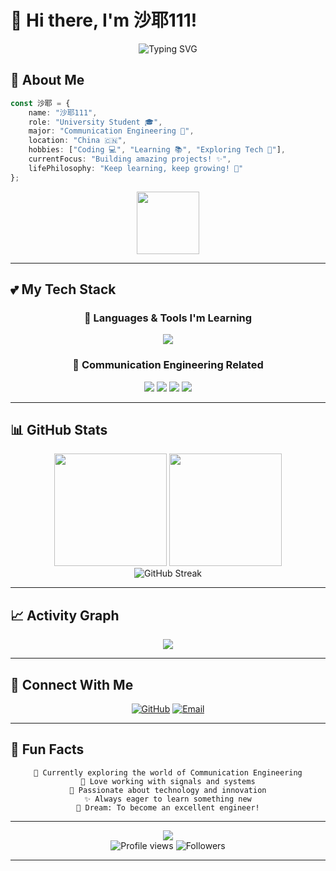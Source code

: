 # 💖 Hi there, I'm 沙耶111! 

<div align="center">
  <img src="https://readme-typing-svg.herokuapp.com?font=Fira+Code&size=32&duration=2800&pause=2000&color=FF69B4&center=true&vCenter=true&width=940&lines=%E6%AC%A2%E8%BF%8E%E6%9D%A5%E5%88%B0%E6%88%91%E7%9A%84+GitHub+%E4%B8%BB%E9%A1%B5!+%F0%9F%92%96;Welcome+to+My+GitHub+Profile!+%E2%9C%A8;%E9%80%9A%E4%BF%A1%E5%B7%A5%E7%A8%8B%E4%B8%93%E4%B8%9A%E5%AD%A6%E7%94%9F+%F0%9F%93%A1;Communication+Engineering+Student+%F0%9F%8E%93" alt="Typing SVG" />
</div>


## 🌟 About Me

```typescript
const 沙耶 = {
    name: "沙耶111",
    role: "University Student 🎓",
    major: "Communication Engineering 📡",
    location: "China 🇨🇳",
    hobbies: ["Coding 💻", "Learning 📚", "Exploring Tech 🚀"],
    currentFocus: "Building amazing projects! ✨",
    lifePhilosophy: "Keep learning, keep growing! 🌱"
};
```

<div align="center">
  <img src="https://media.giphy.com/media/WUlplcMpOCEmTGBtBW/giphy.gif" width="100">
</div>

---

## 💕 My Tech Stack

<div align="center">

### 🎨 Languages & Tools I'm Learning

<img src="https://skillicons.dev/icons?i=python,c,cpp,java,js,html,css,git,github,vscode,matlab,linux&theme=light&perline=6" />

### 📡 Communication Engineering Related

<img src="https://img.shields.io/badge/MATLAB-0076A8?style=for-the-badge&logo=mathworks&logoColor=white" />
<img src="https://img.shields.io/badge/Signal_Processing-FF69B4?style=for-the-badge&logo=wave&logoColor=white" />
<img src="https://img.shields.io/badge/Circuit_Design-9370DB?style=for-the-badge&logo=electronicsdesign&logoColor=white" />
<img src="https://img.shields.io/badge/Wireless_Communication-87CEEB?style=for-the-badge&logo=wifi&logoColor=white" />

</div>

---

## 📊 GitHub Stats

<div align="center">
  <img height="180em" src="https://github-readme-stats.vercel.app/api?username=AinzFn&show_icons=true&theme=buefy&include_all_commits=true&count_private=true&border_radius=20&bg_color=FFE4E1&title_color=FF69B4&icon_color=FF1493&text_color=696969"/>
  <img height="180em" src="https://github-readme-stats.vercel.app/api/top-langs/?username=AinzFn&layout=compact&langs_count=8&theme=buefy&border_radius=20&bg_color=FFE4E1&title_color=FF69B4&text_color=696969"/>
</div>

<div align="center">
  <img src="https://github-readme-streak-stats.herokuapp.com/?user=AinzFn&theme=buefy&border_radius=20&background=FFE4E1&ring=FF69B4&fire=FF1493&currStreakLabel=FF69B4" alt="GitHub Streak" />
</div>

---


## 📈 Activity Graph

<div align="center">
  <img src="https://github-readme-activity-graph.vercel.app/graph?username=AinzFn&theme=tokyo-night&bg_color=FFE4E1&color=FF69B4&line=FF1493&point=FF69B4&area=true&hide_border=true" />
</div>

---

## 💌 Connect With Me

<div align="center">
  
[![GitHub](https://img.shields.io/badge/GitHub-AinzFn-FF69B4?style=for-the-badge&logo=github&logoColor=white)](https://github.com/AinzFn)
[![Email](https://img.shields.io/badge/Email-Contact_Me-FF1493?style=for-the-badge&logo=gmail&logoColor=white)](mailto:your.email@example.com)

</div>

---

## 🎀 Fun Facts

<div align="center">

```
🌸 Currently exploring the world of Communication Engineering
📡 Love working with signals and systems
💖 Passionate about technology and innovation
✨ Always eager to learn something new
🎯 Dream: To become an excellent engineer!
```

</div>

---

<div align="center">
  <img src="https://capsule-render.vercel.app/api?type=waving&color=gradient&customColorList=6,11,20&height=150&section=footer&text=Thanks%20for%20Visiting!%20💖&fontSize=40&fontColor=fff&animation=twinkling&fontAlignY=70" />
</div>

<div align="center">
  <img src="https://komarev.com/ghpvc/?username=AinzFn&label=Profile%20Views&color=ff69b4&style=flat-square" alt="Profile views" />
  <img src="https://img.shields.io/github/followers/AinzFn?label=Followers&style=flat-square&color=ff69b4" alt="Followers" />
</div>

---

